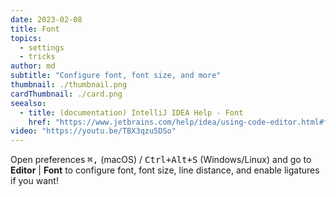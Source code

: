 ```yaml
---
date: 2023-02-08
title: Font
topics:
  - settings
  - tricks
author: md
subtitle: "Configure font, font size, and more"
thumbnail: ./thumbnail.png
cardThumbnail: ./card.png
seealso:
  - title: (documentation) IntelliJ IDEA Help - Font
    href: "https://www.jetbrains.com/help/idea/using-code-editor.html#font"
video: "https://youtu.be/TBX3qzu5DSo"
---
```


Open preferences <kbd>⌘,</kbd> (macOS) / <kbd>Ctrl+Alt+S</kbd> (Windows/Linux) and go to **Editor** | **Font** to configure font, font size, line distance, and enable ligatures if you want!
